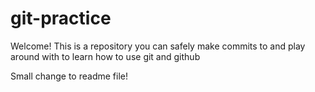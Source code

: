 # git-practice

Welcome! This is a repository you can safely make commits to and play around with to learn how to use git and github

Small change to readme file!
